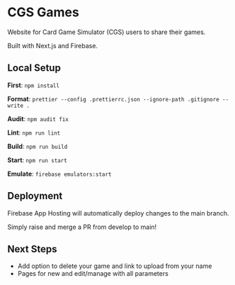 # CGS Games

Website for Card Game Simulator (CGS) users to share their games.

Built with Next.js and Firebase.

## Local Setup

**First**: `npm install`

**Format**: `prettier --config .prettierrc.json --ignore-path .gitignore --write .`

**Audit**: `npm audit fix`

**Lint**: `npm run lint`

**Build**: `npm run build`

**Start**: `npm run start`

**Emulate**: `firebase emulators:start`

## Deployment

Firebase App Hosting will automatically deploy changes to the main branch.

Simply raise and merge a PR from develop to main!

## Next Steps

- Add option to delete your game and link to upload from your name
- Pages for new and edit/manage with all parameters
